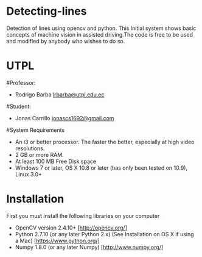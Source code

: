 # Detecting-lines
 Detection of lines using opencv and python.
 This Initial system shows basic concepts of machine vision in assisted driving.The code is free to be used and modified  by anybody who wishes to do so.
# UTPL

#Professor:
- Rodrigo Barba        lrbarba@utpl.edu.ec

#Student:
- Jonas Carrillo       jonascs1692@gmail.com

#System Requirements
- An i3 or better processor. The faster the better, especially at high video resolutions.
- 2 GB or more RAM.
- At least 100 MB Free Disk space
- Windows 7 or later, OS X 10.8 or later (has only been tested on 10.9), Linux 3.0+

# Installation
First you must install the following libraries on your computer

   - OpenCV version 2.4.10+ [http://opencv.org/]
   - Python 2.7.10 (or any later Python 2.x) (See Installation on OS X if using a Mac) [https://www.python.org/]
   - Numpy 1.8.0 (or any later Numpy)  [http://www.numpy.org/]


